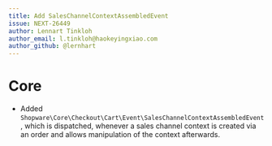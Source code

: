 ```yaml
---
title: Add SalesChannelContextAssembledEvent
issue: NEXT-26449
author: Lennart Tinkloh
author_email: l.tinkloh@haokeyingxiao.com
author_github: @lernhart
---
```

# Core
* Added `Shopware\Core\Checkout\Cart\Event\SalesChannelContextAssembledEvent`,  which is dispatched, whenever a sales channel context is created via an order and allows manipulation of the context afterwards.
